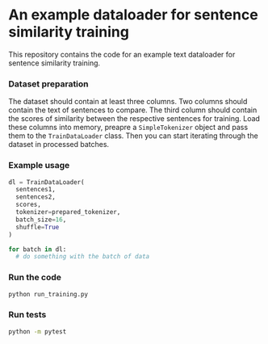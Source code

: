 # An example dataloader for sentence similarity training

This repository contains the code for an example text dataloader for sentence similarity training.


### Dataset preparation

The dataset should contain at least three columns. Two columns should contain the text of sentences to compare. The third column should contain the scores of similarity between the respective sentences for training.
Load these columns into memory, preapre a `SimpleTokenizer` object and pass them to the `TrainDataLoader` class. Then you can start iterating through the dataset in processed batches.

### Example usage

```python
dl = TrainDataLoader(
  sentences1,
  sentences2,
  scores,
  tokenizer=prepared_tokenizer,
  batch_size=16,
  shuffle=True
)

for batch in dl:
  # do something with the batch of data
```


### Run the code

```bash
python run_training.py
```

### Run tests

```bash
python -m pytest
```
